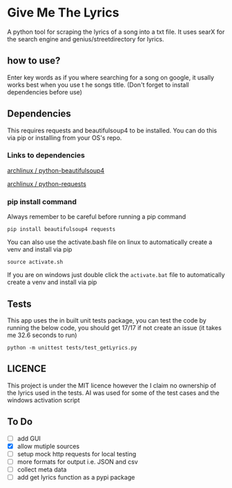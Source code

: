 # Give Me The Lyrics

A python tool for scraping the lyrics of a song into a txt file. It uses searX for the search engine and genius/streetdirectory for lyrics.

## how to use?

Enter key words as if you where searching for a song on google, it usally works best when you use t he songs title. (Don't forget to install dependencies before use)

## Dependencies

This requires requests and beautifulsoup4 to be installed. You can do this via pip or installing from your OS's repo.

### Links to dependencies

[archlinux / python-beautifulsoup4](https://archlinux.org/packages/extra/any/python-beautifulsoup4/)

[archlinux / python-requests](https://archlinux.org/packages/extra/any/python-requests/)

### pip install command

Always remember to be careful before running a pip command

```pip install beautifulsoup4 requests```

You can also use the activate.bash file on linux to automatically create a venv and install via pip

```source activate.sh```

If you are on windows just double click the ```activate.bat``` file to automatically create a venv and install via pip

## Tests

This app uses the in built unit tests package, you can test the code by running the below code, you should get 17/17 if not create an issue (it takes me 32.6 seconds to run)

```python -m unittest tests/test_getLyrics.py```

## LICENCE

This project is under the MIT licence however the I claim no ownership of the lyrics used in the tests. AI was used for some of the test cases and the windows activation script

## To Do

- [ ] add GUI
- [x] allow mutiple sources
- [ ] setup mock http requests for local testing
- [ ] more formats for output i.e. JSON and csv
- [ ] collect meta data
- [ ] add get lyrics function as a pypi package

